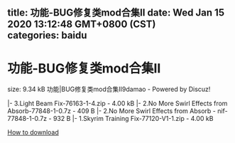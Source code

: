 
title: 功能-BUG修复类mod合集Ⅱ
date: Wed Jan 15 2020 13:12:48 GMT+0800 (CST)    
categories: baidu
---

# 功能-BUG修复类mod合集Ⅱ
size: 9.34 kB
 功能|BUG修复类mod合集Ⅱ9damao - Powered by Discuz!
 
|- 3.Light Beam Fix-76163-1-4.zip - 4.00 kB
|- 2.No More Swirl Effects from Absorb-77848-1-0.7z - 409 B
|- 2.No More Swirl Effects from Absorb - nif-77848-1-0.7z - 932 B
|- 1.Skyrim Training Fix-77120-V1-1.zip - 4.00 kB

[How to download](https://bpcam.bemobtrk.com/go/2ceec3aa-1ca2-46d6-b9ff-aaa5c184517c?jno=160)